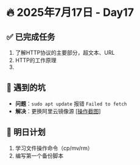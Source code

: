 # 🔥 2025年7月17日 - Day17
## ✅ 已完成任务
1. 了解HTTP协议的主要部分，超文本、URL
2. HTTP的工作原理
3. 

## 🐞 遇到的坑
- **问题**：`sudo apt update` 报错 `Failed to fetch`
- **解决**：更换阿里云镜像源 [[操作截图]](screenshot/apt-error-fix.png)

## 📌 明日计划
1. 学习文件操作命令（cp/mv/rm）
2. 编写第一个备份脚本
